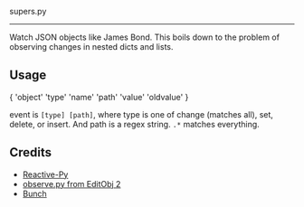 supers.py

---

Watch JSON objects like James Bond. This boils down to the problem of observing changes in nested dicts and lists.

## Usage

{
    'object'
    'type'
    'name'
    'path'
    'value'
    'oldvalue'
}

event is `[type] [path]`, where type is one of change (matches all), set, delete, or insert. And path is a regex string. `.*` matches everything.

## Credits

- [Reactive-Py](https://github.com/deepanshumehndiratta/reactive-py/blob/master/src/reactive.py)
- [observe.py from EditObj 2](https://github.com/sdemircan/editobj2/blob/master/observe.py)
- [Bunch](https://github.com/dsc/bunch)